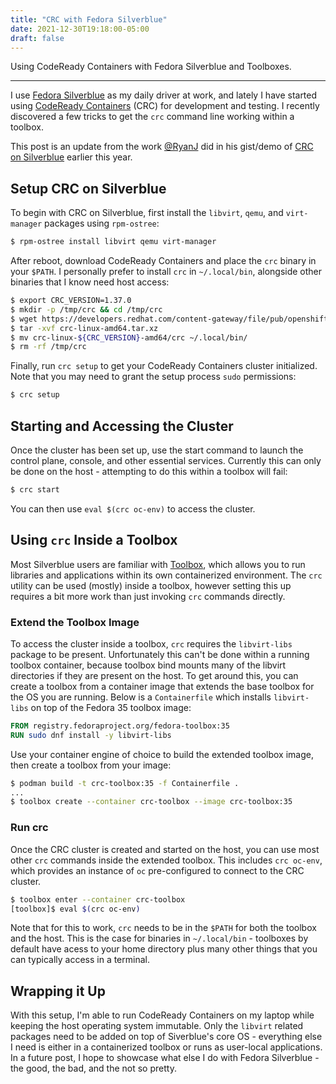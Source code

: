 ```yaml
---
title: "CRC with Fedora Silverblue"
date: 2021-12-30T19:18:00-05:00
draft: false
---
```


Using CodeReady Containers with Fedora Silverblue and Toolboxes.

----
<!--more-->

I use [Fedora Silverblue](https://silverblue.fedoraproject.org/) as my daily driver at work, and lately I have started using [CodeReady Containers](https://developers.redhat.com/products/codeready-containers/overview) (CRC) for development and testing.
I recently discovered a few tricks to get the `crc` command line working within a toolbox.

This post is an update from the work [@RyanJ](https://twitter.com/ryanj) did in his gist/demo of [CRC on Silverblue](https://gist.github.com/ryanj/01b8592a04e40837ccd07b76716dbe73) earlier this year.

## Setup CRC on Silverblue

To begin with CRC on Silverblue, first install the `libvirt`, `qemu`, and `virt-manager` packages using `rpm-ostree`:

```sh
$ rpm-ostree install libvirt qemu virt-manager
```

After reboot, download CodeReady Containers and place the `crc` binary in your `$PATH`.
I personally prefer to install `crc` in `~/.local/bin`, alongside other binaries that I know need host access:

```sh
$ export CRC_VERSION=1.37.0
$ mkdir -p /tmp/crc && cd /tmp/crc
$ wget https://developers.redhat.com/content-gateway/file/pub/openshift-v4/clients/crc/${CRC_VERSION}/crc-linux-amd64.tar.xz
$ tar -xvf crc-linux-amd64.tar.xz
$ mv crc-linux-${CRC_VERSION}-amd64/crc ~/.local/bin/
$ rm -rf /tmp/crc
```

Finally, run `crc setup` to get your CodeReady Containers cluster initialized.
Note that you may need to grant the setup process `sudo` permissions:

```sh
$ crc setup
```

## Starting and Accessing the Cluster

Once the cluster has been set up, use the start command to launch the control plane, console, and other essential services.
Currently this can only be done on the host - attempting to do this within a toolbox will fail:

```sh
$ crc start
```

You can then use `eval $(crc oc-env)` to access the cluster.

## Using `crc` Inside a Toolbox

Most Silverblue users are familiar with [Toolbox](https://docs.fedoraproject.org/en-US/fedora-silverblue/toolbox/), which allows you to run libraries and applications within its own containerized environment.
The `crc` utility can be used (mostly) inside a toolbox, however setting this up requires a bit more work than just invoking `crc` commands directly.

### Extend the Toolbox Image

To access the cluster inside a toolbox, `crc` requires the `libvirt-libs` package to be present.
Unfortunately this can't be done within a running toolbox container, because toolbox bind mounts many of the libvirt directories if they are present on the host.
To get around this, you can create a toolbox from a container image that extends the base toolbox for the OS you are running.
Below is a `Containerfile` which installs `libvirt-libs` on top of the Fedora 35 toolbox image:

```Dockerfile
FROM registry.fedoraproject.org/fedora-toolbox:35
RUN sudo dnf install -y libvirt-libs
```

Use your container engine of choice to build the extended toolbox image, then create a toolbox from your image:

```sh
$ podman build -t crc-toolbox:35 -f Containerfile .
...
$ toolbox create --container crc-toolbox --image crc-toolbox:35
```

### Run crc

Once the CRC cluster is created and started on the host, you can use most other `crc` commands inside the extended toolbox.
This includes `crc oc-env`, which provides an instance of `oc` pre-configured to connect to the CRC cluster.

```sh
$ toolbox enter --container crc-toolbox
[toolbox]$ eval $(crc oc-env)
```

Note that for this to work, `crc` needs to be in the `$PATH` for both the toolbox and the host.
This is the case for binaries in `~/.local/bin` - toolboxes by default have acess to your home directory plus many other things that you can typically access in a terminal.

## Wrapping it Up

With this setup, I'm able to run CodeReady Containers on my laptop while keeping the host operating system immutable.
Only the `libvirt` related packages need to be added on top of Siverblue's core OS - everything else I need is either in a containerized toolbox or runs as user-local applications.
In a future post, I hope to showcase what else I do with Fedora Silverblue - the good, the bad, and the not so pretty.
